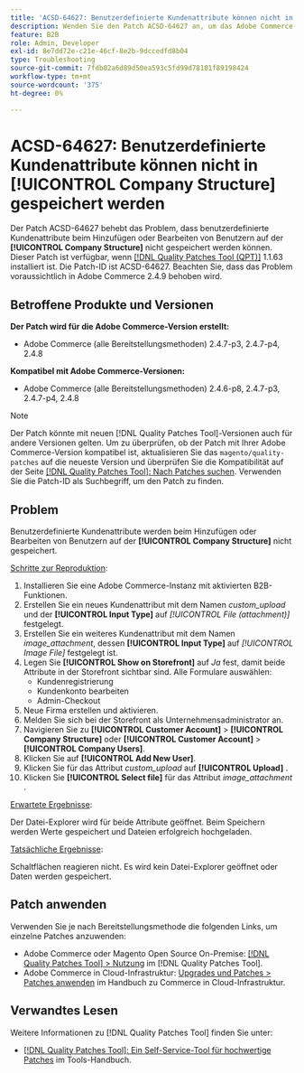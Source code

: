 ```yaml
---
title: 'ACSD-64627: Benutzerdefinierte Kundenattribute können nicht in [!UICONTROL Company Structure] gespeichert werden'
description: Wenden Sie den Patch ACSD-64627 an, um das Adobe Commerce-Problem zu beheben, bei dem benutzerdefinierte Kundenattribute beim Hinzufügen oder Bearbeiten von Benutzenden in [!UICONTROL Company Structure] nicht gespeichert werden können.
feature: B2B
role: Admin, Developer
exl-id: 8e7dd72e-c21e-46cf-8e2b-9dccedfd8b04
type: Troubleshooting
source-git-commit: 7fdb02a6d89d50ea593c5fd99d78101f89198424
workflow-type: tm+mt
source-wordcount: '375'
ht-degree: 0%

---
```


# ACSD-64627: Benutzerdefinierte Kundenattribute können nicht in [!UICONTROL Company Structure] gespeichert werden

Der Patch ACSD-64627 behebt das Problem, dass benutzerdefinierte Kundenattribute beim Hinzufügen oder Bearbeiten von Benutzern auf der **[!UICONTROL Company Structure]** nicht gespeichert werden können. Dieser Patch ist verfügbar, wenn [[!DNL Quality Patches Tool (QPT)]](/help/tools/quality-patches-tool/quality-patches-tool-to-self-serve-quality-patches.md) 1.1.63 installiert ist. Die Patch-ID ist ACSD-64627. Beachten Sie, dass das Problem voraussichtlich in Adobe Commerce 2.4.9 behoben wird.

## Betroffene Produkte und Versionen

**Der Patch wird für die Adobe Commerce-Version erstellt:**

* Adobe Commerce (alle Bereitstellungsmethoden) 2.4.7-p3, 2.4.7-p4, 2.4.8

**Kompatibel mit Adobe Commerce-Versionen:**

* Adobe Commerce (alle Bereitstellungsmethoden) 2.4.6-p8, 2.4.7-p3, 2.4.7-p4, 2.4.8

>[!NOTE]
>
>Der Patch könnte mit neuen [!DNL Quality Patches Tool]-Versionen auch für andere Versionen gelten. Um zu überprüfen, ob der Patch mit Ihrer Adobe Commerce-Version kompatibel ist, aktualisieren Sie das `magento/quality-patches` auf die neueste Version und überprüfen Sie die Kompatibilität auf der Seite [[!DNL Quality Patches Tool]: Nach Patches suchen](https://experienceleague.adobe.com/tools/commerce-quality-patches/index.html?lang=de). Verwenden Sie die Patch-ID als Suchbegriff, um den Patch zu finden.

## Problem

Benutzerdefinierte Kundenattribute werden beim Hinzufügen oder Bearbeiten von Benutzern auf der **[!UICONTROL Company Structure]** nicht gespeichert.

<u>Schritte zur Reproduktion</u>:

1. Installieren Sie eine Adobe Commerce-Instanz mit aktivierten B2B-Funktionen.
1. Erstellen Sie ein neues Kundenattribut mit dem Namen *custom_upload* und der **[!UICONTROL Input Type]** auf *[!UICONTROL File (attachment)]* festgelegt.
1. Erstellen Sie ein weiteres Kundenattribut mit dem Namen *image_attachment*, dessen **[!UICONTROL Input Type]** auf *[!UICONTROL Image File]* festgelegt ist.
1. Legen Sie **[!UICONTROL Show on Storefront]** auf *Ja* fest, damit beide Attribute in der Storefront sichtbar sind. Alle Formulare auswählen:
   * Kundenregistrierung
   * Kundenkonto bearbeiten
   * Admin-Checkout
1. Neue Firma erstellen und aktivieren.
1. Melden Sie sich bei der Storefront als Unternehmensadministrator an.
1. Navigieren Sie zu **[!UICONTROL Customer Account]** > **[!UICONTROL Company Structure]** oder **[!UICONTROL Customer Account]** > **[!UICONTROL Company Users]**.
1. Klicken Sie auf **[!UICONTROL Add New User]**.
1. Klicken Sie für das Attribut *custom_upload* auf **[!UICONTROL Upload]** .
1. Klicken Sie **[!UICONTROL Select file]** für das Attribut *image_attachment* .

<u>Erwartete Ergebnisse</u>:

Der Datei-Explorer wird für beide Attribute geöffnet. Beim Speichern werden Werte gespeichert und Dateien erfolgreich hochgeladen.

<u>Tatsächliche Ergebnisse</u>:

Schaltflächen reagieren nicht. Es wird kein Datei-Explorer geöffnet oder Daten werden gespeichert.

## Patch anwenden

Verwenden Sie je nach Bereitstellungsmethode die folgenden Links, um einzelne Patches anzuwenden:

* Adobe Commerce oder Magento Open Source On-Premise: [[!DNL Quality Patches Tool] > Nutzung](/help/tools/quality-patches-tool/usage.md) im [!DNL Quality Patches Tool].
* Adobe Commerce in Cloud-Infrastruktur: [Upgrades und Patches > Patches anwenden](https://experienceleague.adobe.com/docs/commerce-cloud-service/user-guide/develop/upgrade/apply-patches.html?lang=de) im Handbuch zu Commerce in Cloud-Infrastruktur.

## Verwandtes Lesen

Weitere Informationen zu [!DNL Quality Patches Tool] finden Sie unter:

* [[!DNL Quality Patches Tool]: Ein Self-Service-Tool für hochwertige Patches](/help/tools/quality-patches-tool/quality-patches-tool-to-self-serve-quality-patches.md) im Tools-Handbuch.
